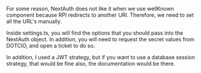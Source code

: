 For some reason, NextAuth does not like it when we use wellKnown component because RPI redirects to another URl. Therefore, we need to set all the URL's manually.

Inside settings.ts, you will find the options that you should pass into the NextAuth object. In addition, you will need to request the secret values from DOTCIO, and open a ticket to do so.

In addition, I used a JWT strategy, but if you want to use a database session strategy, that would be fine also, the documentation would be there.